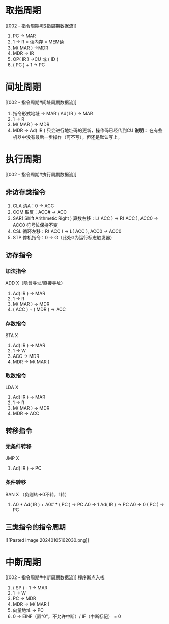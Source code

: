# 取指周期

[[002 - 指令周期#取指周期数据流]]
1. PC -> MAR
2. 1 -> R = 读内存 = MEM读 
3. M( MAR ) ->MDR
4. MDR -> IR
5. OP( IR ) ->CU 或 ( ID )
6. ( PC ) + 1 -> PC
# 间址周期

[[002 - 指令周期#间址周期数据流]]
1. 指令形式地址 -> MAR / Ad( IR ) -> MAR
2. 1 -> R
3. M( MAR ) -> MDR
4. MDR -> Ad( IR ) 只会进行地址码的更新，操作码已经传到CU
	**说明：** 在有些机器中没有最后一步操作（可不写）。但还是默认写上。
# 执行周期

[[002 - 指令周期#执行周期数据流]]
## 非访存类指令

1. CLA 清A：0 -> ACC
2. COM 取反：ACC# -> ACC
3. SAR( Shift Arithmetic Right ) 算数右移：L( ACC ) -> R( ACC ), ACC0 -> ACC0 符号位保持不变
4. CSL 循环左移：R( ACC ) -> L( ACC ), ACC0 -> ACC0
5. STP 停机指令：0 -> G（此处G为运行标志触发器）
## 访存指令
### 加法指令

ADD X（隐含寻址/直接寻址）
1. Ad( IR ) -> MAR
2. 1 -> R
3. M( MAR ) -> MDR
4. ( ACC ) + ( MDR ) -> ACC
### 存数指令

STA X
1. Ad( IR ) -> MAR
2. 1 -> W
3. ACC -> MDR
4. MDR -> M( MAR )
### 取数指令

LDA X
1. Ad( IR ) -> MAR
2. 1 -> R
3. M( MAR ) -> MDR
4. MDR -> ACC
## 转移指令
### 无条件转移

JMP X
1. Ad( IR ) -> PC
### 条件转移

BAN X （负则转->0不转，1转）
1. A0 * Ad( IR ) + A0# * ( PC ) -> PC
	A0 -> 1 Ad( IR ) -> PC
	A0 -> 0 ( PC ) -> PC
## 三类指令的指令周期

![[Pasted image 20240105162030.png]]
# 中断周期

[[002 - 指令周期#中断周期数据流]]
程序断点入栈
1. ( SP ) - 1 -> MAR
2. 1 -> W
3. PC -> MDR
4. MDR -> M( MAR )
5. 向量地址 -> PC
6. 0 -> EINF（置“0”，不允许中断）/ IF（中断标记）  = 0